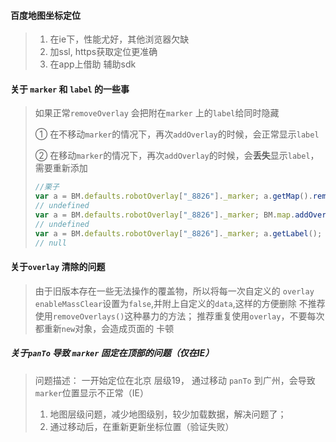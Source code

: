 #### 百度地图坐标定位

> 1. 在ie下，性能尤好，其他浏览器欠缺
> 2. 加ssl, https获取定位更准确
> 3. 在app上借助 辅助sdk
#### 关于 `marker`  和 `label` 的一些事

> 如果正常`removeOverlay` 会把附在`marker` 上的`label`给同时隐藏
>
> ① 在不移动`marker`的情况下，再次`addOverlay`的时候，会正常显示`label`
>
> ② 在移动`marker`的情况下，再次`addOverlay`的时候，会**丢失**显示`label`，需要重新添加
>
> ```js
> //栗子
> var a = BM.defaults.robotOverlay["_8826"]._marker; a.getMap().removeOverlay(a); a.setPosition(new BMap.Point(0,0)); // 移动
> // undefined
> var a = BM.defaults.robotOverlay["_8826"]._marker; BM.map.addOverlay(a); //重新添加
> // undefined
> var a = BM.defaults.robotOverlay["_8826"]._marker; a.getLabel(); // label 丢失
> // null
> ```

#### 关于`overlay` 清除的问题
> 由于旧版本存在一些无法操作的覆盖物，所以将每一次自定义的 `overlay` `enableMassClear`设置为`false`,并附上自定义的`data`,这样的方便删除
> 不推荐使用`removeOverlays()`这种暴力的方法；
> 推荐重复使用`overlay`，不要每次都重新`new`对象，会造成页面的 卡顿

##### 关于`panTo` 导致 `marker` 固定在顶部的问题（仅在IE）
> 问题描述： 一开始定位在北京 层级19， 通过移动 `panTo` 到广州，会导致`marker`位置显示不正常（IE）
> 1. 地图层级问题，减少地图级别，较少加载数据，解决问题了；
> 2. 通过移动后，在重新更新坐标位置（验证失败）
>